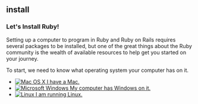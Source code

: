 ## install
### Let's Install Ruby!

Setting up a computer to program in Ruby and Ruby on Rails requires several packages to be installed, but one of the
great things about the Ruby community is the wealth of available resources to help get you started on your journey.

To start, we need to know what operating system your computer has on it.

<ul id="os-select">
  <li>
    <a id="body" href="/install/osx">
      <img src="https://github.com/danchoi/bostonrb-beginners/blob/master/public/images/osx.png" alt="Mac OS X" />
      I have a Mac.
    </a>
  </li>
  <li>
    <a href="/install/windows">
      <img src="images/windows.png" alt="Microsoft Windows" />
      My computer has Windows on it.
    </a>
  </li>
  <li>
    <a href="/install/linux">
      <img src="images/tux.png" alt="Linux" />
      I am running Linux.
    </a>
  </li>
</ul>
